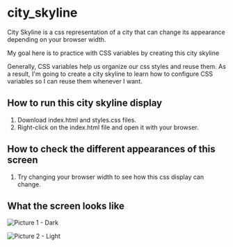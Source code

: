 # city_skyline

City Skyline is a css representation of a city that can change its appearance depending on your browser width.

My goal here is to practice with CSS variables by creating this city skyline

Generally, CSS variables help us organize our css styles and reuse them. As a result, I'm going to create a city skyline to learn how to configure CSS variables so I can reuse them whenever I want.

## How to run this city skyline display

1. Download index.html and styles.css files.
2. Right-click on the index.html file and open it with your browser.

## How to check the different appearances of this screen

1. Try changing your browser width to see how this css display can change.

## What the screen looks like

![Picture 1 - Dark](https://github.com/GeorgePapalazaridis/city_skyline/assets/73359483/728f92cf-7f98-4501-8702-c711181b6973)

![Picture 2 - Light](https://github.com/GeorgePapalazaridis/city_skyline/assets/73359483/706960ca-26a3-4d88-8909-e460aa0e26cc)
